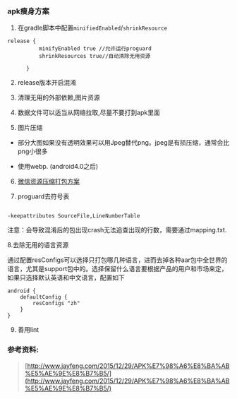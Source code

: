 ### apk瘦身方案

1. 在gradle脚本中配置`minifiedEnabled`/`shrinkResource`

  ```
  release {
            minifyEnabled true //允许运行proguard
            shrinkResources true//自动清除无用资源

        }
  ```

2. release版本开启混淆

3. 清理无用的外部依赖,图片资源

4. 数据文件可以适当从网络拉取,尽量不要打到apk里面

5. 图片压缩

  - 部分大图如果没有透明效果可以用Jpeg替代png。jpeg是有损压缩，通常会比png小很多

  - 使用webp. (android4.0之后)

6. [微信资源压缩打包方案](http://mp.weixin.qq.com/s?__biz=MzAwNDY1ODY2OQ==&mid=208135658&idx=1&sn=ac9bd6b4927e9e82f9fa14e396183a8f#rd)

7. proguard去符号表

  ```

  -keepattributes SourceFile,LineNumberTable
  ```
  注意：会导致混淆后的包出现crash无法追查出现的行数，需要通过mapping.txt.

8.去除无用的语言资源

  通过配置resConfigs可以选择只打包哪几种语言，进而去掉各种aar包中全世界的语言，尤其是support包中的。选择保留什么语言要根据产品的用户和市场来定，如果只选择默认英语和中文语言，配置如下

  ```
  android {
      defaultConfig {
          resConfigs "zh"
      }
  }
  ```


9. 善用lint

### 参考资料:

> [http://www.jayfeng.com/2015/12/29/APK%E7%98%A6%E8%BA%AB%E5%AE%9E%E8%B7%B5/](http://www.jayfeng.com/2015/12/29/APK%E7%98%A6%E8%BA%AB%E5%AE%9E%E8%B7%B5/)
